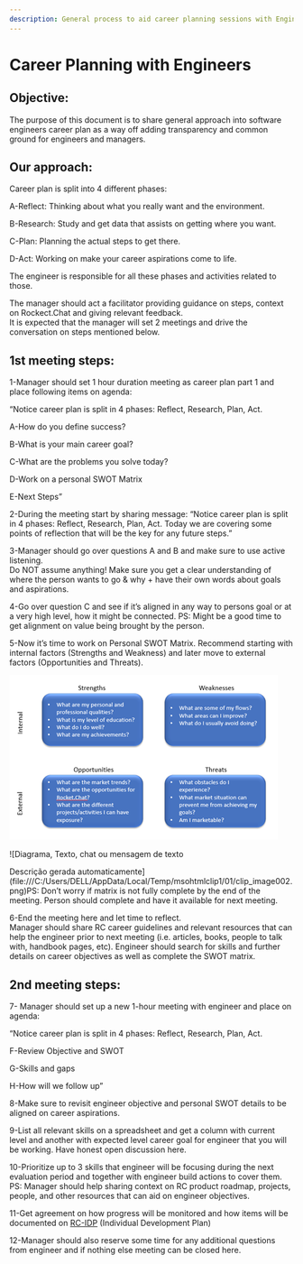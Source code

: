 ```yaml
---
description: General process to aid career planning sessions with Engineers
---
```


# Career Planning with Engineers

## Objective:

The purpose of this document is to share general approach into software engineers career plan as a way off adding transparency and common ground for engineers and managers.

## Our approach:

Career plan is split into 4 different phases:

A-Reflect: Thinking about what you really want and the environment.

B-Research: Study and get data that assists on getting where you want.

C-Plan: Planning the actual steps to get there.

D-Act: Working on make your career aspirations come to life.

The engineer is responsible for all these phases and activities related to those.

The manager should act a facilitator providing guidance on steps, context on Rockect.Chat and giving relevant feedback.\
It is expected that the manager will set 2 meetings and drive the conversation on steps mentioned below.

## 1st meeting steps:

1-Manager should set 1 hour duration meeting as career plan part 1 and place following items on agenda:

“Notice career plan is split in 4 phases: Reflect, Research, Plan, Act.

A-How do you define success?

B-What is your main career goal?

C-What are the problems you solve today?

D-Work on a personal SWOT Matrix

E-Next Steps”

2-During the meeting start by sharing message: “Notice career plan is split in 4 phases: Reflect, Research, Plan, Act. Today we are covering some points of reflection that will be the key for any future steps.”

3-Manager should go over questions A and B and make sure to use active listening.\
Do NOT assume anything! Make sure you get a clear understanding of where the person wants to go & why + have their own words about goals and aspirations.

4-Go over question C and see if it’s aligned in any way to persons goal or at a very high level, how it might be connected. PS: Might be a good time to get alignment on value being brought by the person.

&#x20;

5-Now it’s time to work on Personal SWOT Matrix. Recommend starting with internal factors (Strengths and Weakness) and later move to external factors (Opportunities and Threats).

&#x20;                              ![](<../../../../.gitbook/assets/image (22).png>)

![Diagrama, Texto, chat ou mensagem de texto

Descrição gerada automaticamente](file:///C:/Users/DELL/AppData/Local/Temp/msohtmlclip1/01/clip\_image002.png)PS: Don’t worry if matrix is not fully complete by the end of the meeting. Person should complete and have it available for next meeting.

6-End the meeting here and let time to reflect.\
Manager should share RC career guidelines and relevant resources that can help the engineer prior to next meeting (i.e. articles, books, people to talk with, handbook pages, etc). Engineer should search for skills and further details on career objectives as well as complete the SWOT matrix.

## 2nd meeting steps:

7- Manager should set up a new 1-hour meeting with engineer and place on agenda:

“Notice career plan is split in 4 phases: Reflect, Research, Plan, Act.

F-Review Objective and SWOT

G-Skills and gaps

H-How will we follow up”

&#x20;

8-Make sure to revisit engineer objective and personal SWOT details to be aligned on career aspirations.

9-List all relevant skills on a spreadsheet and get a column with current level and another with expected level career goal for engineer that you will be working. Have honest open discussion here.

10-Prioritize up to 3 skills that engineer will be focusing during the next evaluation period and together with engineer build actions to cover them. PS: Manager should help sharing context on RC product roadmap, projects, people, and other resources that can aid on engineer objectives.

11-Get agreement on how progress will be monitored and how items will be documented on [RC-IDP](https://app.qulture.rocks/#/company/2127) (Individual Development Plan)

12-Manager should also reserve some time for any additional questions from engineer and if nothing else meeting can be closed here.
